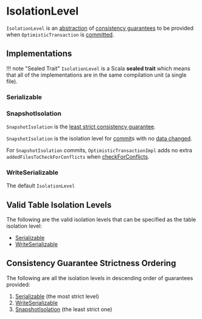 # IsolationLevel

`IsolationLevel` is an [abstraction](#contract) of [consistency guarantees](#implementations) to be provided when `OptimisticTransaction` is [committed](OptimisticTransaction.md#commit).

## Implementations

!!! note "Sealed Trait"
    `IsolationLevel` is a Scala **sealed trait** which means that all of the implementations are in the same compilation unit (a single file).

### <span id="Serializable"> Serializable

### <span id="SnapshotIsolation"> SnapshotIsolation

`SnapshotIsolation` is the [least strict consistency guarantee](#allLevelsInDescOrder).

`SnapshotIsolation` is the isolation level for [commit](OptimisticTransactionImpl.md#commit-isolationLevelToUse)s with no [data changed](FileAction.md#dataChange).

For `SnapshotIsolation` commits, `OptimisticTransactionImpl` adds no extra `addedFilesToCheckForConflicts` when [checkForConflicts](OptimisticTransactionImpl.md#checkForConflicts).

### <span id="WriteSerializable"><span id="DEFAULT"> WriteSerializable

The default `IsolationLevel`

## <span id="validTableIsolationLevels"> Valid Table Isolation Levels

The following are the valid isolation levels that can be specified as the table isolation level:

* [Serializable](#Serializable)
* [WriteSerializable](#WriteSerializable)

## <span id="allLevelsInDescOrder"> Consistency Guarantee Strictness Ordering

The following are all the isolation levels in descending order of guarantees provided:

1. [Serializable](#Serializable) (the most strict level)
1. [WriteSerializable](#WriteSerializable)
1. [SnapshotIsolation](#SnapshotIsolation) (the least strict one)

